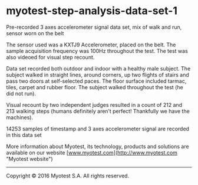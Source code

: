 # myotest-step-analysis-data-set-1
Pre-recorded 3 axes accelerometer signal data set, mix of walk and run, sensor worn on the belt

The sensor used was a KXTJ9 Accelerometer, placed on the belt. The sample acquisition frequency was 100Hz throughout the test. The test was also videoed for visual step recount.

Data set recorded both outdoor and indoor with a healthy male subject. The subject walked in straight lines, around corners, up two flights of stairs and pass two doors at self-selected paces. The floor surface included tarmac, tiles, carpet and rubber floor. The subject walked throughout the test (he did not run).

Visual recount by two independent judges resulted in a count of 212 and 213 walking steps (humans definitely aren’t perfect! Thankfully we have the machines).

14253 samples of timestamp and 3 axes accelerometer signal are recorded in this data set

More information about Myotest, its technology, products and solutions are available on our website [www.myotest.com](http://www.myotest.com "Myotest website")

______
Copyright © 2016 Myotest S.A. All rights reserved.

